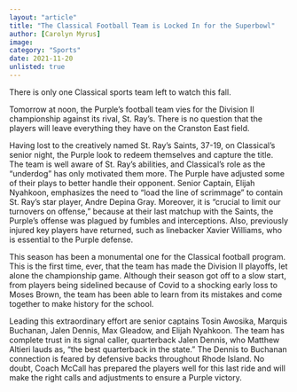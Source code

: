 ```yaml
---
layout: "article"
title: "The Classical Football Team is Locked In for the Superbowl"
author: [Carolyn Myrus]
image: 
category: "Sports"
date: 2021-11-20
unlisted: true
---
```


There is only one Classical sports team left to watch this fall.

Tomorrow at noon, the Purple’s football team vies for the Division II championship against its rival, St. Ray’s. There is no question that the players will leave everything they have on the Cranston East field.

Having lost to the creatively named St. Ray’s Saints, 37-19, on Classical’s senior night, the Purple look to redeem themselves and capture the title. The team is well aware of St. Ray’s abilities, and Classical’s role as the “underdog” has only motivated them more. The Purple have adjusted some of their plays to better handle their opponent. Senior Captain, Elijah Nyahkoon, emphasizes the need to “load the line of scrimmage” to contain St. Ray’s star player, Andre Depina Gray. Moreover, it is “crucial to limit our turnovers on offense,” because at their last matchup with the Saints, the Purple’s offense was plagued by fumbles and interceptions. Also, previously injured key players have returned, such as linebacker Xavier Williams, who is essential to the Purple defense.

This season has been a monumental one for the Classical football program. This is the first time, ever, that the team has made the Division II playoffs, let alone the championship game. Although their season got off to a slow start, from players being sidelined because of Covid to a shocking early loss to Moses Brown, the team has been able to learn from its mistakes and come together to make history for the school. 

Leading this extraordinary effort are senior captains Tosin Awosika, Marquis Buchanan, Jalen Dennis, Max Gleadow, and Elijah Nyahkoon. The team has complete trust in its signal caller, quarterback Jalen Dennis, who Matthew Altieri lauds as, “the best quarterback in the state.” The Dennis to Buchanan connection is feared by defensive backs throughout Rhode Island. No doubt, Coach McCall has prepared the players well for this last ride and will make the right calls and adjustments to ensure a Purple victory.  
